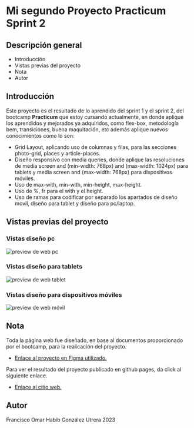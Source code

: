 # Mi segundo Proyecto Practicum Sprint 2

## Descripción general

- Introducción
- Vistas previas del proyecto
- Nota
- Autor

## Introducción

Este proyecto es el resultado de lo aprendido del sprint 1 y el sprint 2, del bootcamp **Practicum** que estoy cursando actualmente, en donde aplique los aprendidos y mejorados ya adquiridos, como flex-box, metodología bem, transiciones, buena maquitación, etc además aplique nuevos conocimientos como lo son:

- Grid Layout, aplicando uso de columnas y filas, para las secciones photo-grid, places y article-places.
- Diseño responsivo con media queries, donde aplique las resoluciones de media screen and (min-width: 768px) and (max-width: 1024px) para tablets y media screen and (max-width: 768px) para dispositivos móviles.
- Uso de max-with, min-with, min-height, max-height.
- Uso de %, fr para el with y el height.
- Uso de ramas para codificar por separado los apartados de diseño movil, diseño para tablet y diseño para pc/laptop.

## Vistas previas del proyecto

### Vistas diseño pc

![preview de web pc](/images/full-screen.png)

### Vistas diseño para tablets

![preview de web tablet](/images/tablet-screen.png)

### Vistas diseño para dispositivos móviles

![preview de web móvil](/images/movil-screen.png)

## Nota

Toda la página web fue diseñado, en base al documentos proporcionado por el bootcamp, para la realicación del proyecto.

- [Enlace al proyecto en Figma utilizado.](https://www.figma.com/file/ZW8wxTYTZH2czTTfDMVHWq/WEB%2C-Sprint-3-%3A-De-patria-a-patria-%7C-desktop-%2B-mobile?node-id=0%3A1)

Para ver el resultado del proyecto publicado en github pages, da click al siguiente enlace.

- [Enlace al citio web.](https://frank345-sys.github.io/web_project_3_esp/)

## Autor

Francisco Omar Habib González Utrera 2023
